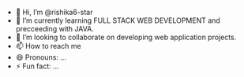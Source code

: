 - 👋 Hi, I’m @rishika6-star
- 🌱 I’m currently learning FULL STACK WEB DEVELOPMENT and precceeding with JAVA.
- 💞️ I’m looking to collaborate on developing web application projects.
- 📫 How to reach me 
- 😄 Pronouns: ...
- ⚡ Fun fact: ...

<!---
rishika6-star/rishika6-star is a ✨ special ✨ repository because its `README.md` (this file) appears on your GitHub profile.
You can click the Preview link to take a look at your changes.
--->
